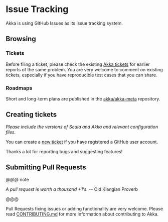 <a id="issue-tracking"></a>
# Issue Tracking

Akka is using GitHub Issues as its issue tracking system.

## Browsing

### Tickets

Before filing a ticket, please check the existing [Akka tickets](https://github.com/akka/akka/issues) for earlier reports of the same
problem. You are very welcome to comment on existing tickets, especially if you
have reproducible test cases that you can share.

### Roadmaps

Short and long-term plans are published in the [akka/akka-meta](https://github.com/akka/akka-meta/issues) repository.

## Creating tickets

*Please include the versions of Scala and Akka and relevant configuration files.*

You can create a [new ticket](https://github.com/akka/akka/issues/new) if you
have registered a GitHub user account.

Thanks a lot for reporting bugs and suggesting features!

## Submitting Pull Requests

@@@ note

*A pull request is worth a thousand +1's.* -- Old Klangian Proverb

@@@

Pull Requests fixing issues or adding functionality are very welcome.
Please read [CONTRIBUTING.md](https://github.com/akka/akka/blob/master/CONTRIBUTING.md) for
more information about contributing to Akka.
